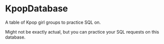 # KpopDatabase
A table of Kpop girl groups to practice SQL on. 

Might not be exactly actual, but you can practice your SQL requests on this database.
